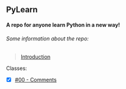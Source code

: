 ## PyLearn

#### A repo for anyone learn Python in a new way!

###### Some information about the repo:

> [Introduction](https://github.com/JohnnyStein/PyLearn/tree/master/Introduction)

Classes:

- [x] [#00 - Comments](https://github.com/JohnnyStein/PyLearn/tree/master/%2300%20-%20%20Comments)

